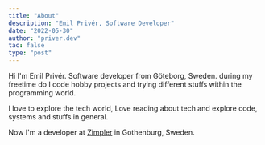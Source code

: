 ```yaml
---
title: "About"
description: "Emil Privér, Software Developer"
date: "2022-05-30"
author: "priver.dev"
tac: false
type: "post"
---
```


Hi I'm Emil Privér. Software developer from Göteborg, Sweden. during my freetime do I code hobby projects and trying different stuffs within the programming world.

I love to explore the tech world, Love reading about tech and explore code, systems and stuffs in general.

Now I'm a developer at [Zimpler](https://zimpler.com) in Gothenburg, Sweden.
